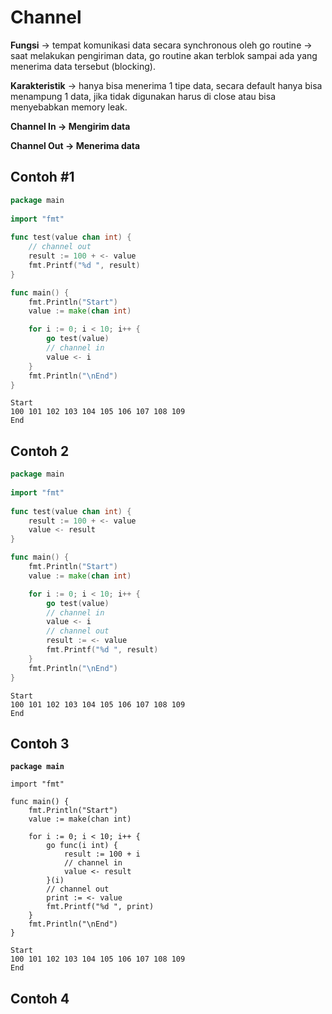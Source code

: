 # Channel

**Fungsi** -> tempat komunikasi data secara synchronous oleh go routine -> saat melakukan pengiriman data, go routine akan terblok sampai ada yang menerima data tersebut (blocking).

**Karakteristik** -> hanya bisa menerima 1 tipe data, secara default hanya bisa menampung 1 data, jika tidak digunakan harus di close atau bisa menyebabkan memory leak.

**Channel In -> Mengirim data**

**Channel Out -> Menerima data**

## Contoh #1

```go
package main
  
import "fmt"
  
func test(value chan int) {
    // channel out
    result := 100 + <- value
    fmt.Printf("%d ", result)
}

func main() {
    fmt.Println("Start")
    value := make(chan int)

    for i := 0; i < 10; i++ {
        go test(value)
        // channel in
        value <- i
    }
    fmt.Println("\nEnd")
}
```

```
Start
100 101 102 103 104 105 106 107 108 109 
End
```

## Contoh 2

```go
package main
  
import "fmt"
  
func test(value chan int) {
    result := 100 + <- value
    value <- result
}

func main() {
    fmt.Println("Start")
    value := make(chan int)

    for i := 0; i < 10; i++ {
        go test(value)
        // channel in
        value <- i
        // channel out
        result := <- value
        fmt.Printf("%d ", result)
    }
    fmt.Println("\nEnd")
}
```

```
Start
100 101 102 103 104 105 106 107 108 109 
End
```

## Contoh 3

<pre class="language-go"><code class="lang-go"><strong>package main
</strong>  
import "fmt"

func main() {
    fmt.Println("Start")
    value := make(chan int)

    for i := 0; i &#x3C; 10; i++ {
        go func(i int) {
            result := 100 + i
            // channel in
            value &#x3C;- result
        }(i)
        // channel out
        print := &#x3C;- value
        fmt.Printf("%d ", print)
    }
    fmt.Println("\nEnd")
}
</code></pre>

```
Start
100 101 102 103 104 105 106 107 108 109 
End
```

## Contoh 4



